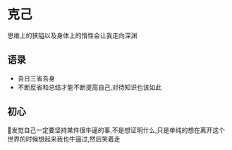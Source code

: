 # 克己
思维上的狭隘以及身体上的惰性会让我走向深渊

## 语录
+ 吾日三省吾身
+ 不断反省和总结才能不断提高自己,对待知识也该如此

## 初心
:cactus:发觉自己一定要坚持某件很牛逼的事,不是想证明什么,只是单纯的想在离开这个世界的时候想起来我也牛逼过,然后笑着走
